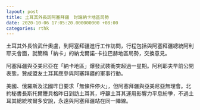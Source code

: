 ```yaml
---
layout: post
title: 土耳其外長訪阿塞拜疆　討論納卡地區局勢
date: 2020-10-06 17:05:20.000000000 +08:00
categories: rthk
---
```


土耳其外長恰武什奧盧，到阿塞拜疆進行工作訪問，行程包括與阿塞拜疆總統阿利耶夫會面，就簡稱「納卡」的納戈爾諾-卡拉巴赫地區局勢，交換意見。

阿塞拜疆與亞美尼亞在「納卡地區」爆發武裝衝突超過一星期。阿利耶夫早前公開表態，贊成盟友土耳其應參與阿塞拜疆的軍事行動。

美國、俄羅斯及法國昨日要求「無條件停火」，但阿塞拜疆與亞美尼亞無理會。北約秘書長斯托爾謄貝格昨日到訪土耳其，呼籲土耳其運用影響力平息紛爭，不過土耳其總統埃爾多安說，永遠與阿塞拜疆站在同一陣線。
